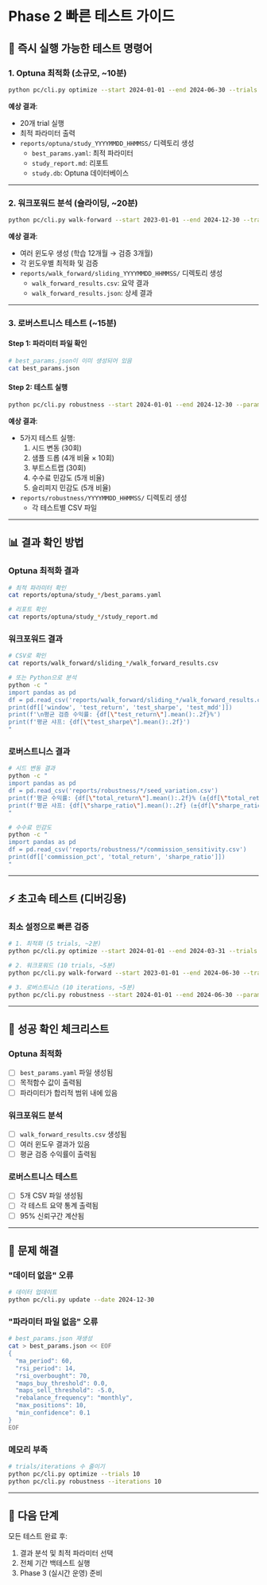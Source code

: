 # Phase 2 빠른 테스트 가이드

## 🚀 즉시 실행 가능한 테스트 명령어

### 1. Optuna 최적화 (소규모, ~10분)
```bash
python pc/cli.py optimize --start 2024-01-01 --end 2024-06-30 --trials 20 --seed 42
```

**예상 결과**:
- 20개 trial 실행
- 최적 파라미터 출력
- `reports/optuna/study_YYYYMMDD_HHMMSS/` 디렉토리 생성
  - `best_params.yaml`: 최적 파라미터
  - `study_report.md`: 리포트
  - `study.db`: Optuna 데이터베이스

---

### 2. 워크포워드 분석 (슬라이딩, ~20분)
```bash
python pc/cli.py walk-forward --start 2023-01-01 --end 2024-12-30 --train-months 12 --test-months 3 --window-type sliding --trials 30 --seed 42
```

**예상 결과**:
- 여러 윈도우 생성 (학습 12개월 → 검증 3개월)
- 각 윈도우별 최적화 및 검증
- `reports/walk_forward/sliding_YYYYMMDD_HHMMSS/` 디렉토리 생성
  - `walk_forward_results.csv`: 요약 결과
  - `walk_forward_results.json`: 상세 결과

---

### 3. 로버스트니스 테스트 (~15분)

#### Step 1: 파라미터 파일 확인
```bash
# best_params.json이 이미 생성되어 있음
cat best_params.json
```

#### Step 2: 테스트 실행
```bash
python pc/cli.py robustness --start 2024-01-01 --end 2024-12-30 --params best_params.json --iterations 30 --seed 42
```

**예상 결과**:
- 5가지 테스트 실행:
  1. 시드 변동 (30회)
  2. 샘플 드롭 (4개 비율 × 10회)
  3. 부트스트랩 (30회)
  4. 수수료 민감도 (5개 비율)
  5. 슬리피지 민감도 (5개 비율)
- `reports/robustness/YYYYMMDD_HHMMSS/` 디렉토리 생성
  - 각 테스트별 CSV 파일

---

## 📊 결과 확인 방법

### Optuna 최적화 결과
```bash
# 최적 파라미터 확인
cat reports/optuna/study_*/best_params.yaml

# 리포트 확인
cat reports/optuna/study_*/study_report.md
```

### 워크포워드 결과
```bash
# CSV로 확인
cat reports/walk_forward/sliding_*/walk_forward_results.csv

# 또는 Python으로 분석
python -c "
import pandas as pd
df = pd.read_csv('reports/walk_forward/sliding_*/walk_forward_results.csv')
print(df[['window', 'test_return', 'test_sharpe', 'test_mdd']])
print(f'\n평균 검증 수익률: {df[\"test_return\"].mean():.2f}%')
print(f'평균 샤프: {df[\"test_sharpe\"].mean():.2f}')
"
```

### 로버스트니스 결과
```bash
# 시드 변동 결과
python -c "
import pandas as pd
df = pd.read_csv('reports/robustness/*/seed_variation.csv')
print(f'평균 수익률: {df[\"total_return\"].mean():.2f}% (±{df[\"total_return\"].std():.2f}%)')
print(f'평균 샤프: {df[\"sharpe_ratio\"].mean():.2f} (±{df[\"sharpe_ratio\"].std():.2f})')
"

# 수수료 민감도
python -c "
import pandas as pd
df = pd.read_csv('reports/robustness/*/commission_sensitivity.csv')
print(df[['commission_pct', 'total_return', 'sharpe_ratio']])
"
```

---

## ⚡ 초고속 테스트 (디버깅용)

### 최소 설정으로 빠른 검증
```bash
# 1. 최적화 (5 trials, ~2분)
python pc/cli.py optimize --start 2024-01-01 --end 2024-03-31 --trials 5 --seed 42

# 2. 워크포워드 (10 trials, ~5분)
python pc/cli.py walk-forward --start 2023-01-01 --end 2024-06-30 --train-months 6 --test-months 2 --trials 10 --seed 42

# 3. 로버스트니스 (10 iterations, ~5분)
python pc/cli.py robustness --start 2024-01-01 --end 2024-06-30 --params best_params.json --iterations 10 --seed 42
```

---

## 🎯 성공 확인 체크리스트

### Optuna 최적화
- [ ] `best_params.yaml` 파일 생성됨
- [ ] 목적함수 값이 출력됨
- [ ] 파라미터가 합리적 범위 내에 있음

### 워크포워드 분석
- [ ] `walk_forward_results.csv` 생성됨
- [ ] 여러 윈도우 결과가 있음
- [ ] 평균 검증 수익률이 출력됨

### 로버스트니스 테스트
- [ ] 5개 CSV 파일 생성됨
- [ ] 각 테스트 요약 통계 출력됨
- [ ] 95% 신뢰구간 계산됨

---

## 🔧 문제 해결

### "데이터 없음" 오류
```bash
# 데이터 업데이트
python pc/cli.py update --date 2024-12-30
```

### "파라미터 파일 없음" 오류
```bash
# best_params.json 재생성
cat > best_params.json << EOF
{
  "ma_period": 60,
  "rsi_period": 14,
  "rsi_overbought": 70,
  "maps_buy_threshold": 0.0,
  "maps_sell_threshold": -5.0,
  "rebalance_frequency": "monthly",
  "max_positions": 10,
  "min_confidence": 0.1
}
EOF
```

### 메모리 부족
```bash
# trials/iterations 수 줄이기
python pc/cli.py optimize --trials 10
python pc/cli.py robustness --iterations 10
```

---

## 📝 다음 단계

모든 테스트 완료 후:
1. 결과 분석 및 최적 파라미터 선택
2. 전체 기간 백테스트 실행
3. Phase 3 (실시간 운영) 준비
